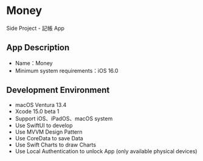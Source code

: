 # Money

Side Project - 記帳 App

## App Description

- Name：Money
- Minimum system requirements：iOS 16.0

## Development Environment

- macOS Ventura 13.4
- Xcode 15.0 beta 1
- Support iOS、iPadOS、macOS system
- Use SwiftUI to develop
- Use MVVM Design Pattern
- Use CoreData to save Data
- Use Swift Charts to draw Charts
- Use Local Authentication to unlock App (only available physical devices)

